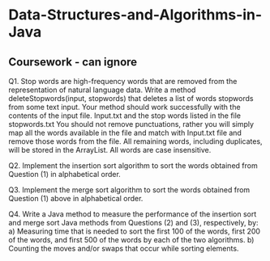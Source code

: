 # Data-Structures-and-Algorithms-in-Java
## Coursework - can ignore
Q1. Stop words are high-frequency words that are removed from the representation of natural language data. Write a method deleteStopwords(input, stopwords) that deletes a list of words stopwords from some text input. Your method should work successfully with the contents of the input file. Input.txt and the stop words listed in the file stopwords.txt You should not remove punctuations, rather you will simply map all the words available in the file and match with Input.txt file and remove those words from the file. All remaining words, including duplicates, will be stored in the ArrayList. All words are case insensitive.

Q2. Implement the insertion sort algorithm to sort the words obtained from Question (1) in alphabetical order.

Q3. Implement the merge sort algorithm to sort the words obtained from Question (1) above in alphabetical order.

Q4. Write a Java method to measure the performance of the insertion sort and merge sort Java methods from Questions (2) and (3), respectively, by:
a) Measuring time that is needed to sort the first 100 of the words, first 200 of the words, and first 500 of the words by each of the two algorithms.
b) Counting the moves and/or swaps that occur while sorting elements.
